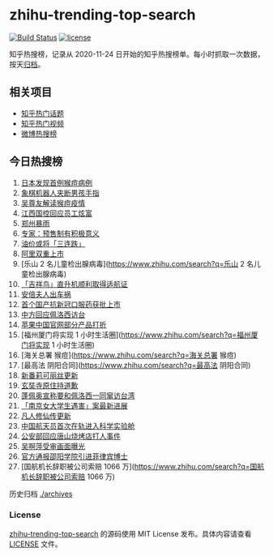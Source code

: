 # zhihu-trending-top-search

[![Build Status](https://github.com/justjavac/zhihu-trending-top-search/workflows/ci/badge.svg?branch=main)](https://github.com/justjavac/zhihu-trending-top-search/actions)
[![license](https://img.shields.io/github/license/justjavac/zhihu-trending-top-search)](https://github.com/justjavac/zhihu-trending-top-search/blob/main/LICENSE)

知乎热搜榜，记录从 2020-11-24 日开始的知乎热搜榜单。每小时抓取一次数据，按天[归档](./archives)。

## 相关项目

- [知乎热门话题](https://github.com/justjavac/zhihu-trending-hot-questions)
- [知乎热门视频](https://github.com/justjavac/zhihu-trending-hot-video)
- [微博热搜榜](https://github.com/justjavac/weibo-trending-hot-search)

## 今日热搜榜

<!-- BEGIN -->
<!-- 最后更新时间 Tue Jul 26 2022 23:17:33 GMT+0800 (China Standard Time) -->

1. [日本发现首例猴痘病例](https://www.zhihu.com/search?q=日本发现首例猴痘病例)
1. [象棋机器人夹断男孩手指](https://www.zhihu.com/search?q=象棋机器人夹断男孩手指)
1. [吴尊友解读猴痘疫情](https://www.zhihu.com/search?q=吴尊友解读猴痘疫情)
1. [江西国控回应员工炫富](https://www.zhihu.com/search?q=江西国控回应员工炫富)
1. [郑州暴雨](https://www.zhihu.com/search?q=郑州暴雨)
1. [专家：预售制有积极意义](https://www.zhihu.com/search?q=专家：预售制有积极意义)
1. [油价或将「三连跌」](https://www.zhihu.com/search?q=油价或将「三连跌」)
1. [阿里双重上市](https://www.zhihu.com/search?q=阿里双重上市)
1. [乐山 2 名儿童检出腺病毒](https://www.zhihu.com/search?q=乐山 2 名儿童检出腺病毒)
1. [「吉祥鸟」直升机顺利取得适航证](https://www.zhihu.com/search?q=「吉祥鸟」直升机顺利取得适航证)
1. [安倍夫人出车祸](https://www.zhihu.com/search?q=安倍夫人出车祸)
1. [首个国产抗新冠口服药获批上市](https://www.zhihu.com/search?q=首个国产抗新冠口服药获批上市)
1. [中方回应佩洛西访台](https://www.zhihu.com/search?q=中方回应佩洛西访台)
1. [苹果中国官网部分产品打折](https://www.zhihu.com/search?q=苹果中国官网部分产品打折)
1. [福州厦门将实现 1 小时生活圈](https://www.zhihu.com/search?q=福州厦门将实现 1 小时生活圈)
1. [海关总署 猴痘](https://www.zhihu.com/search?q=海关总署 猴痘)
1. [最高法 阴阳合同](https://www.zhihu.com/search?q=最高法 阴阳合同)
1. [新番莉可丽丝更新](https://www.zhihu.com/search?q=新番莉可丽丝更新)
1. [玄奘寺原住持道歉](https://www.zhihu.com/search?q=玄奘寺原住持道歉)
1. [蓬佩奥宣称要和佩洛西一同窜访台湾](https://www.zhihu.com/search?q=蓬佩奥宣称要和佩洛西一同窜访台湾)
1. [「南京女大学生遇害」案最新进展](https://www.zhihu.com/search?q=「南京女大学生遇害」案最新进展)
1. [凡人修仙传更新](https://www.zhihu.com/search?q=凡人修仙传更新)
1. [中国航天员首次在轨进入科学实验舱](https://www.zhihu.com/search?q=中国航天员首次在轨进入科学实验舱)
1. [公安部回应唐山烧烤店打人事件](https://www.zhihu.com/search?q=公安部回应唐山烧烤店打人事件)
1. [吴啊萍受审画面曝光](https://www.zhihu.com/search?q=吴啊萍受审画面曝光)
1. [官方通报邵阳学院引进菲律宾博士](https://www.zhihu.com/search?q=官方通报邵阳学院引进菲律宾博士)
1. [国航机长辞职被公司索赔 1066 万](https://www.zhihu.com/search?q=国航机长辞职被公司索赔 1066 万)

<!-- END -->

历史归档 [./archives](./archives)

### License

[zhihu-trending-top-search](https://github.com/justjavac/zhihu-trending-top-search)
的源码使用 MIT License 发布。具体内容请查看 [LICENSE](./LICENSE) 文件。
